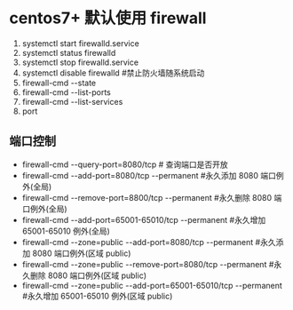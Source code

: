 # centos7+ 默认使用 firewall

1. systemctl start firewalld.service
2. systemctl status firewalld
3. systemctl stop firewalld.service
4. systemctl disable firewalld #禁止防火墙随系统启动
5. firewall-cmd --state
6. firewall-cmd --list-ports
7. firewall-cmd --list-services
8. port

## 端口控制

- firewall-cmd --query-port=8080/tcp # 查询端口是否开放
- firewall-cmd --add-port=8080/tcp --permanent #永久添加 8080 端口例外(全局)
- firewall-cmd --remove-port=8800/tcp --permanent #永久删除 8080 端口例外(全局)
- firewall-cmd --add-port=65001-65010/tcp --permanent #永久增加 65001-65010 例外(全局)
- firewall-cmd --zone=public --add-port=8080/tcp --permanent #永久添加 8080 端口例外(区域 public)
- firewall-cmd --zone=public --remove-port=8080/tcp --permanent #永久删除 8080 端口例外(区域 public)
- firewall-cmd --zone=public --add-port=65001-65010/tcp --permanent #永久增加 65001-65010 例外(区域 public)
